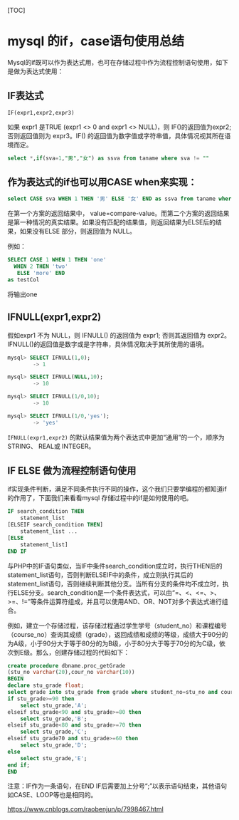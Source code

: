 [TOC]



# mysql 的if，case语句使用总结

Mysql的if既可以作为表达式用，也可在存储过程中作为流程控制语句使用，如下是做为表达式使用：

## IF表达式

`IF(expr1,expr2,expr3)`

如果 expr1 是TRUE (expr1 <> 0 and expr1 <> NULL)，则 IF()的返回值为expr2; 否则返回值则为 expr3。IF() 的返回值为数字值或字符串值，具体情况视其所在语境而定。

```sql
select *,if(sva=1,"男","女") as ssva from taname where sva != ""
```

## 作为表达式的if也可以用CASE when来实现：

```sql
select CASE sva WHEN 1 THEN '男' ELSE '女' END as ssva from taname where sva != ''
```

在第一个方案的返回结果中， value=compare-value。而第二个方案的返回结果是第一种情况的真实结果。如果没有匹配的结果值，则返回结果为ELSE后的结果，如果没有ELSE 部分，则返回值为 NULL。

例如：

```sql
SELECT CASE 1 WHEN 1 THEN 'one'
  WHEN 2 THEN 'two' 
   ELSE 'more' END
as testCol
```

将输出one

## IFNULL(expr1,expr2)

假如expr1 不为 NULL，则 IFNULL() 的返回值为 expr1; 否则其返回值为 expr2。IFNULL()的返回值是数字或是字符串，具体情况取决于其所使用的语境。

```sql
mysql> SELECT IFNULL(1,0);
        -> 1

mysql> SELECT IFNULL(NULL,10);
        -> 10

mysql> SELECT IFNULL(1/0,10);
        -> 10

mysql> SELECT IFNULL(1/0,'yes');
        -> 'yes'
```

`IFNULL(expr1,expr2)` 的默认结果值为两个表达式中更加“通用”的一个，顺序为STRING、 REAL或 INTEGER。

## IF ELSE 做为流程控制语句使用

if实现条件判断，满足不同条件执行不同的操作，这个我们只要学编程的都知道if的作用了，下面我们来看看mysql 存储过程中的if是如何使用的吧。

```sql
IF search_condition THEN 
    statement_list  
[ELSEIF search_condition THEN]  
    statement_list ...  
[ELSE 
    statement_list]  
END IF 
```

与PHP中的IF语句类似，当IF中条件search_condition成立时，执行THEN后的statement_list语句，否则判断ELSEIF中的条件，成立则执行其后的statement_list语句，否则继续判断其他分支。当所有分支的条件均不成立时，执行ELSE分支。search_condition是一个条件表达式，可以由“=、<、<=、>、>=、!=”等条件运算符组成，并且可以使用AND、OR、NOT对多个表达式进行组合。

例如，建立一个存储过程，该存储过程通过学生学号（student_no）和课程编号（course_no）查询其成绩（grade），返回成绩和成绩的等级，成绩大于90分的为A级，小于90分大于等于80分的为B级，小于80分大于等于70分的为C级，依次到E级。那么，创建存储过程的代码如下：

```sql
create procedure dbname.proc_getGrade  
(stu_no varchar(20),cour_no varchar(10))  
BEGIN 
declare stu_grade float;  
select grade into stu_grade from grade where student_no=stu_no and course_no=cour_no;  
if stu_grade>=90 then 
    select stu_grade,'A';  
elseif stu_grade<90 and stu_grade>=80 then 
    select stu_grade,'B';  
elseif stu_grade<80 and stu_grade>=70 then 
    select stu_grade,'C';  
elseif stu_grade70 and stu_grade>=60 then 
    select stu_grade,'D';  
else 
    select stu_grade,'E';  
end if;  
END
```

注意：IF作为一条语句，在END IF后需要加上分号“;”以表示语句结束，其他语句如CASE、LOOP等也是相同的。





https://www.cnblogs.com/raobenjun/p/7998467.html